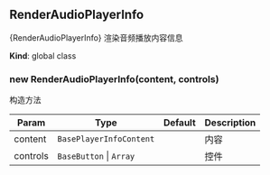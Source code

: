 <a name="RenderAudioPlayerInfo"></a>

## RenderAudioPlayerInfo
{RenderAudioPlayerInfo} 渲染音频播放内容信息

**Kind**: global class  
<a name="new_RenderAudioPlayerInfo_new"></a>

### new RenderAudioPlayerInfo(content, controls)
构造方法


| Param | Type | Default | Description |
| --- | --- | --- | --- |
| content | <code>BasePlayerInfoContent</code> | <code></code> | 内容 |
| controls | <code>BaseButton</code> \| <code>Array</code> |  | 控件 |

